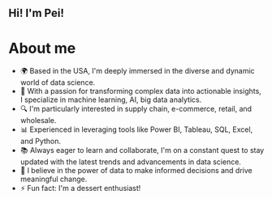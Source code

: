## Hi! I'm Pei!

# About me
- 🌍  Based in the USA, I'm deeply immersed in the diverse and dynamic world of data science.
- 🧠  With a passion for transforming complex data into actionable insights, I specialize in machine learning, AI, big data analytics.
- 🔍  I'm particularly interested in supply chain, e-commerce, retail, and wholesale.
- 📊  Experienced in leveraging tools like Power BI, Tableau, SQL, Excel, and Python.
- 📚  Always eager to learn and collaborate, I'm on a constant quest to stay updated with the latest trends and advancements in data science.
- 🌟  I believe in the power of data to make informed decisions and drive meaningful change.
- ⚡ Fun fact: I'm a dessert enthusiast! 
